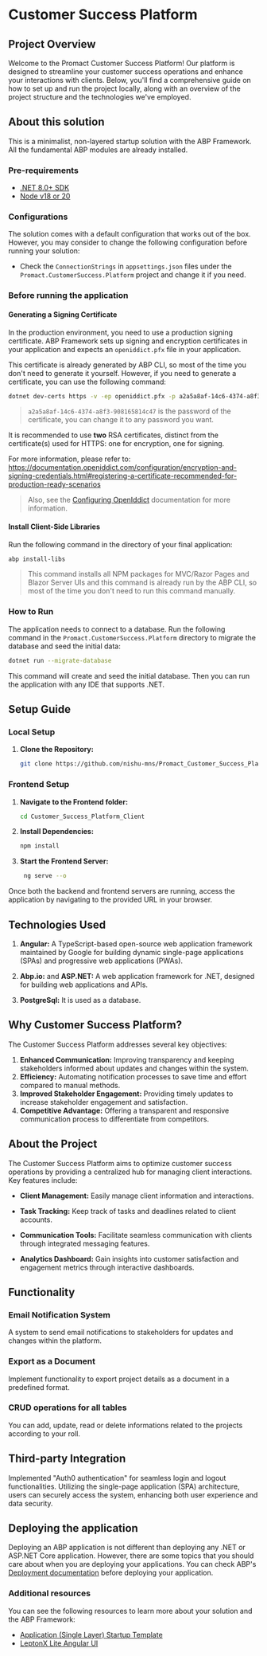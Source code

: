 # Customer Success Platform

## Project Overview

Welcome to the Promact Customer Success Platform! Our platform is designed to streamline your customer success operations and enhance your interactions with clients. Below, you'll find a comprehensive guide on how to set up and run the project locally, along with an overview of the project structure and the technologies we've employed.

## About this solution

This is a minimalist, non-layered startup solution with the ABP Framework. All the fundamental ABP modules are already installed. 

### Pre-requirements

* [.NET 8.0+ SDK](https://dotnet.microsoft.com/download/dotnet)
* [Node v18 or 20](https://nodejs.org/en)

### Configurations

The solution comes with a default configuration that works out of the box. However, you may consider to change the following configuration before running your solution:

* Check the `ConnectionStrings` in `appsettings.json` files under the `Promact.CustomerSuccess.Platform` project and change it if you need.

### Before running the application

#### Generating a Signing Certificate

In the production environment, you need to use a production signing certificate. ABP Framework sets up signing and encryption certificates in your application and expects an `openiddict.pfx` file in your application.

This certificate is already generated by ABP CLI, so most of the time you don't need to generate it yourself. However, if you need to generate a certificate, you can use the following command:

```bash
dotnet dev-certs https -v -ep openiddict.pfx -p a2a5a8af-14c6-4374-a8f3-908165814c47
```

> `a2a5a8af-14c6-4374-a8f3-908165814c47` is the password of the certificate, you can change it to any password you want.

It is recommended to use **two** RSA certificates, distinct from the certificate(s) used for HTTPS: one for encryption, one for signing.

For more information, please refer to: https://documentation.openiddict.com/configuration/encryption-and-signing-credentials.html#registering-a-certificate-recommended-for-production-ready-scenarios

> Also, see the [Configuring OpenIddict](https://docs.abp.io/en/abp/latest/Deployment/Configuring-OpenIddict#production-environment) documentation for more information.

#### Install Client-Side Libraries

Run the following command in the directory of your final application:

```bash
abp install-libs
```

> This command installs all NPM packages for MVC/Razor Pages and Blazor Server UIs and this command is already run by the ABP CLI, so most of the time you don't need to run this command manually.

### How to Run

The application needs to connect to a database. Run the following command in the `Promact.CustomerSuccess.Platform` directory to migrate the database and seed the initial data:

````bash
dotnet run --migrate-database
````

This command will create and seed the initial database. Then you can run the application with any IDE that supports .NET.

## Setup Guide

### Local Setup

1. **Clone the Repository:**
   
   ```bash
   git clone https://github.com/nishu-mns/Promact_Customer_Success_Platform 
   ```  

### Frontend Setup

1. **Navigate to the Frontend folder:**
    ```bash
    cd Customer_Success_Platform_Client
    ```

2. **Install Dependencies:**
    ```bash
    npm install
    ```

3. **Start the Frontend Server:**
   ```bash
    ng serve --o
   ```

Once both the backend and frontend servers are running, access the application by navigating to the provided URL in your browser.


## Technologies Used

1. **Angular:** A TypeScript-based open-source web application framework maintained by Google for building dynamic single-page applications (SPAs) and progressive web applications (PWAs).

2. **Abp.io:** and **ASP.NET:** A web application framework for .NET, designed for building web applications and APIs.

4. **PostgreSql:** It is used as a database.

## Why Customer Success Platform?

The Customer Success Platform addresses several key objectives:

1. **Enhanced Communication:** Improving transparency and keeping stakeholders informed about updates and changes within the system.
2. **Efficiency:** Automating notification processes to save time and effort compared to manual methods.
3. **Improved Stakeholder Engagement:** Providing timely updates to increase stakeholder engagement and satisfaction.
4. **Competitive Advantage:** Offering a transparent and responsive communication process to differentiate from competitors.

## About the Project

The Customer Success Platform aims to optimize customer success operations by providing a centralized hub for managing client interactions. Key features include:

- **Client Management:** Easily manage client information and interactions.

- **Task Tracking:** Keep track of tasks and deadlines related to client accounts.

- **Communication Tools:** Facilitate seamless communication with clients through integrated messaging features.

- **Analytics Dashboard:** Gain insights into customer satisfaction and engagement metrics through interactive dashboards.

## Functionality

### Email Notification System

A system to send email notifications to stakeholders for updates and changes within the platform.

### Export as a Document

Implement functionality to export project details as a document in a predefined format.

### CRUD operations for all tables

You can add, update, read or delete informations related to the projects according to your roll.

## Third-party Integration

Implemented "Auth0 authentication" for seamless login and logout functionalities. Utilizing the single-page application (SPA) architecture, users can securely access the system, enhancing both user experience and data security.

## Deploying the application

Deploying an ABP application is not different than deploying any .NET or ASP.NET Core application. However, there are some topics that you should care about when you are deploying your applications. You can check ABP's [Deployment documentation](https://docs.abp.io/en/abp/latest/Deployment/Index) before deploying your application.

### Additional resources

You can see the following resources to learn more about your solution and the ABP Framework:

* [Application (Single Layer) Startup Template](https://docs.abp.io/en/abp/latest/Startup-Templates/Application-Single-Layer)
* [LeptonX Lite Angular UI](https://docs.abp.io/en/abp/latest/Themes/LeptonXLite/Angular)
